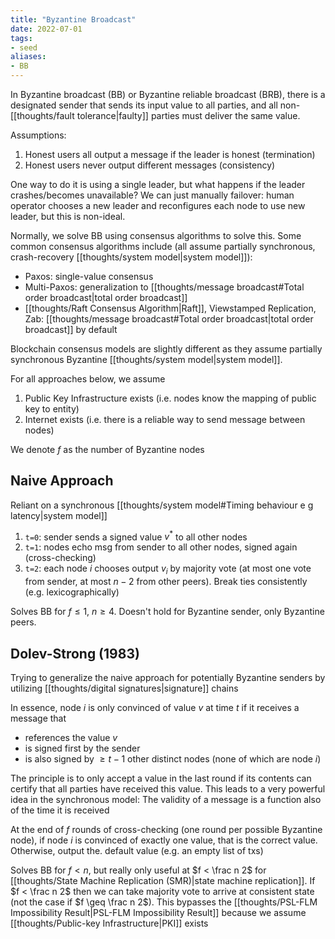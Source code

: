 ```yaml
---
title: "Byzantine Broadcast"
date: 2022-07-01
tags:
- seed
aliases:
- BB
---
```


In Byzantine broadcast (BB) or Byzantine reliable broadcast (BRB), there is a designated sender that sends its input value to all parties, and all non-[[thoughts/fault tolerance|faulty]] parties must deliver the same value.

Assumptions:
1. Honest users all output a message if the leader is honest (termination)
2. Honest users never output different messages (consistency)

One way to do it is using a single leader, but what happens if the leader crashes/becomes unavailable? We can just manually failover: human operator chooses a new leader and reconfigures each node to use new leader, but this is non-ideal.

Normally, we solve BB using consensus algorithms to solve this. Some common consensus algorithms include (all assume partially synchronous, crash-recovery [[thoughts/system model|system model]]):
- Paxos: single-value consensus
- Multi-Paxos: generalization to [[thoughts/message broadcast#Total order broadcast|total order broadcast]]
- [[thoughts/Raft Consensus Algorithm|Raft]], Viewstamped Replication, Zab: [[thoughts/message broadcast#Total order broadcast|total order broadcast]] by default

Blockchain consensus models are slightly different as they assume partially synchronous Byzantine [[thoughts/system model|system model]].

For all approaches below, we assume
1. Public Key Infrastructure exists (i.e. nodes know the mapping of public key to entity)
2. Internet exists (i.e. there is a reliable way to send message between nodes)

We denote $f$ as the number of Byzantine nodes

## Naive Approach
Reliant on a synchronous [[thoughts/system model#Timing behaviour e g latency|system model]]

1. `t=0`: sender sends a signed value $v^*$ to all other nodes
2. `t=1`: nodes echo msg from sender to all other nodes, signed again (cross-checking)
3. `t=2`: each node $i$ chooses output $v_i$ by majority vote (at most one vote from sender, at most $n-2$ from other peers). Break ties consistently (e.g. lexicographically)

Solves BB for $f \leq 1$, $n \geq 4$. Doesn't hold for Byzantine sender, only Byzantine peers.

## Dolev-Strong (1983)
Trying to generalize the naive approach for potentially Byzantine senders by utilizing [[thoughts/digital signatures|signature]] chains

In essence, node $i$ is only convinced of value $v$ at time $t$ if it receives a message that
- references the value $v$
- is signed first by the sender
- is also signed by $\geq t-1$ other distinct nodes (none of which are node $i$)

The principle is to only accept a value in the last round if its contents can certify that all parties have received this value. This leads to a very powerful idea in the synchronous model: The validity of a message is a function also of the time it is received

At the end of $f$ rounds of cross-checking (one round per possible Byzantine node), if node $i$ is convinced of exactly one value, that is the correct value. Otherwise, output the. default value (e.g. an empty list of txs)

Solves BB for $f < n$, but really only useful at $f < \frac n 2$ for [[thoughts/State Machine Replication (SMR)|state machine replication]]. If $f < \frac n 2$ then we can take majority vote to arrive at consistent state (not the case if $f \geq \frac n 2$). This bypasses the [[thoughts/PSL-FLM Impossibility Result|PSL-FLM Impossibility Result]] because we assume [[thoughts/Public-key Infrastructure|PKI]] exists